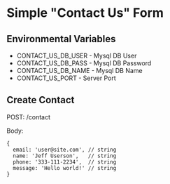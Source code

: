 # Simple "Contact Us" Form

## Environmental Variables

- CONTACT_US_DB_USER - Mysql DB User
- CONTACT_US_DB_PASS - Mysql DB Password
- CONTACT_US_DB_NAME - Mysql DB Name
- CONTACT_US_PORT - Server Port

## Create Contact
POST: /contact

Body:
```
{
  email: 'user@site.com', // string
  name: 'Jeff Userson',   // string
  phone: '333-111-2234',  // string
  message: 'Hello world!' // string
}
```
